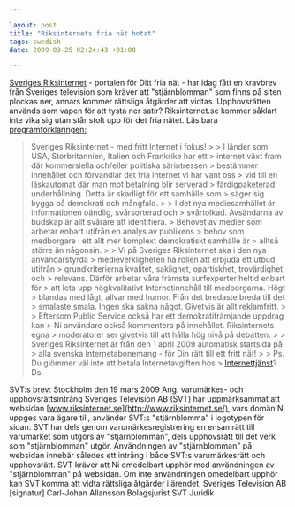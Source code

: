 ```yaml
--- 

layout: post
title: "Riksinternets fria nät hotat" 
tags: swedish 
date: 2009-03-25 02:24:43 +01:00 

---
```


[Sveriges Riksinternet](http://www.riksinternet.se) - portalen för Ditt fria nät - har idag fått en kravbrev från Sveriges television som kräver att "stjärnblomman" som finns på siten plockas ner, annars kommer rättsliga åtgärder att vidtas. Upphovsrätten används som vapen för att tysta ner satir? Riksinternet.se kommer såklart inte vika sig utan står stolt upp för det fria nätet. Läs bara [programförklaringen:](http://www.riksinternet.se/content2.html)

> Sveriges Riksinternet - med fritt Internet i fokus! > > I länder som USA, Storbritannien, Italien och Frankrike har ett > internet växt fram där kommersiella och/eller politiska särintressen > bestämmer innehållet och förvandlar det fria internet vi har vant oss > vid till en läskautomat där man mot betalning blir serverad > färdigpaketerad underhållning. Detta är skadligt för ett samhälle som > säger sig bygga på demokrati och mångfald. > > I det nya mediesamhället är informationen oändlig, svårsorterad och > svårtolkad. Avsändarna av budskap är allt svårare att identifiera. > Behovet av medier som arbetar enbart utifrån en analys av publikens > behov som medborgare i ett allt mer komplext demokratiskt samhälle är > alltså större än någonsin. > > Vi på Sveriges Riksinternet ska i den nya användarstyrda > medieverkligheten ha rollen att erbjuda ett utbud utifrån > grundkriterierna kvalitet, saklighet, opartiskhet, trovärdighet och > relevans. Därför arbetar våra främsta surfexperter heltid enbart för > att leta upp högkvalitativt Internetinnehåll till medborgarna. Högt > blandas med lågt, allvar med humor. Från det bredaste breda till det > smalaste smala. Ingen ska sakna något. Givetvis är allt reklamfritt. > > Eftersom Public Service också har ett demokratifrämjande uppdrag kan > Ni användare också kommentera på innehållet. Riksinternets egna > moderatorer ser givetvis till att hålla hög nivå på debatten. > > Sveriges Riksinternet är från den 1 april 2009 automatisk startsida på > alla svenska Internetabonemang - för Din rätt till ett fritt nät! > > Ps. Du glömmer väl inte att betala Internetavgiften hos > [Internettjänst](http://www.internettjanst.se/)? Ds.

SVT:s brev: Stockholm den 19 mars 2009 Ang. varumärkes- och upphovsrättsintrång Sveriges Television AB (SVT) har uppmärksammat att websidan [www.riksinternet.se](http://www.riksinternet.se/), vars domän Ni uppges vara ägare till, använder SVT:s "stjärnblomma" i logotypen för sidan. SVT har dels genom varumärkesregistrering en ensamrätt till varumärket som utgörs av "stjärnblomman", dels upphovsrätt till det verk som "stjärnblomman" utgör. Användningen av "stjärnblomman" på websidan innebär således ett intrång i både SVT:s varumärkesrätt och upphovsrätt. SVT kräver att Ni omedelbart upphör med användningen av "stjärnblomman" på websidan. Om inte användningen omedelbart upphör kan SVT komma att vidta rättsliga åtgärder i ärendet. Sveriges Television AB [signatur] Carl-Johan Allansson Bolagsjurist SVT Juridik 
